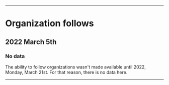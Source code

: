 
***

# Organization follows

## 2022 March 5th

### No data

The ability to follow organizations wasn't made available until 2022, Monday, March 21st. For that reason, there is no data here.

***
